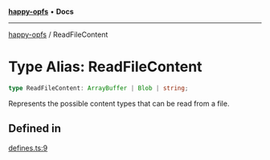 [**happy-opfs**](../README.md) • **Docs**

***

[happy-opfs](../README.md) / ReadFileContent

# Type Alias: ReadFileContent

```ts
type ReadFileContent: ArrayBuffer | Blob | string;
```

Represents the possible content types that can be read from a file.

## Defined in

[defines.ts:9](https://github.com/JiangJie/happy-opfs/blob/573f9d2f13523da5aaf43c4022204dc4a870819c/src/fs/defines.ts#L9)
